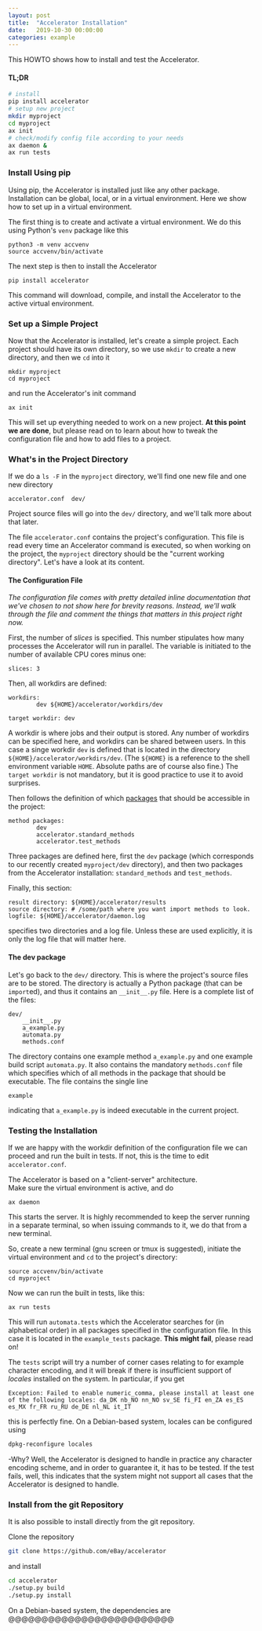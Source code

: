 ```yaml
---
layout: post
title:  "Accelerator Installation"
date:   2019-10-30 00:00:00
categories: example
---
```



This HOWTO shows how to install and test the Accelerator.

#### TL;DR
```sh
# install
pip install accelerator
# setup new project
mkdir myproject
cd myproject
ax init
# check/modify config file according to your needs
ax daemon &
ax run tests
```



### Install Using pip

Using pip, the Accelerator is installed just like any other package.
Installation can be global, local, or in a virtual environment.
Here we show how to set up in a virtual environment.

The first thing is to create and activate a virtual environment.  We
do this using Python's `venv` package like this

```shell
python3 -m venv accvenv
source accvenv/bin/activate
```

The next step is then to install the Accelerator

```shell
pip install accelerator
```

This command will download, compile, and install the Accelerator to
the active virtual environment.



### Set up a Simple Project

Now that the Accelerator is installed, let's create a simple project.
Each project should have its own directory, so we use `mkdir` to
create a new directory, and then we `cd` into it

```shell
mkdir myproject
cd myproject
```
and run the Accelerator's init command
```shell
ax init
```

This will set up everything needed to work on a new project.  **At
this point we are done**, but please read on to learn about how to
tweak the configuration file and how to add files to a project.



### What's in the Project Directory

If we do a `ls -F` in the `myproject` directory, we'll find one new
file and one new directory

```text
accelerator.conf  dev/
```

Project source files will go into the `dev/` directory, and we'll talk
more about that later.

The file `accelerator.conf` contains the project's configuration.
This file is read every time an Accelerator command is executed, so
when working on the project, the `myproject` directory should be the
"current working directory".  Let's have a look at its content.



#### The Configuration File

_The configuration file comes with pretty detailed inline documentation
that we've chosen to not show here for brevity reasons.  Instead,
we'll walk through the file and comment the things that matters in
this project right now._

First, the number of _slices_ is specified.  This number stipulates
how many processes the Accelerator will run in parallel.  The
variable is initiated to the number of available CPU cores minus one:

```text
slices: 3
```

Then, all workdirs are defined:
```text
workdirs:
        dev ${HOME}/accelerator/workdirs/dev
		
target workdir: dev
```

A workdir is where jobs and their output is stored.  Any number of
workdirs can be specified here, and workdirs can be shared between
users.  In this case a singe workdir `dev` is defined that is located
in the directory `${HOME}/accelerator/workdirs/dev`.  (The `${HOME}`
is a reference to the shell environment variable `HOME`.  Absolute
paths are of course also fine.)  The `target workdir` is not
mandatory, but it is good practice to use it to avoid surprises.

Then follows the definition of which [packages](https://docs.python.org/3/tutorial/modules.html#packages)
that should be accessible in the project:

```text
method packages:
        dev
        accelerator.standard_methods
        accelerator.test_methods
```

Three packages are defined here, first the `dev` package (which
corresponds to our recently created `myproject/dev` directory), and
then two packages from the Accelerator installation:
`standard_methods` and `test_methods`.

Finally, this section:
```text
result directory: ${HOME}/accelerator/results
source directory: # /some/path where you want import methods to look.
logfile: ${HOME}/accelerator/daemon.log
```

specifies two directories and a log file.  Unless these are used
explicitly, it is only the log file that will matter here.



#### The dev package

Let's go back to the `dev/` directory.  This is where the project's
source files are to be stored.  The directory is actually a Python
package (that can be `import`ed), and thus it contains an `__init__.py`
file.  Here is a complete list of the files:

```text
dev/
    __init__.py
    a_example.py
    automata.py
    methods.conf
```

The directory contains one example method `a_example.py` and one
example build script `automata.py`.  It also contains the mandatory
`methods.conf` file which specifies which of all methods in the
package that should be executable.  The file contains the single line

```text
example
```

indicating that `a_example.py` is indeed executable in the current
project.



### Testing the Installation

If we are happy with the workdir definition of the configuration file
we can proceed and run the built in tests.  If not, this is the time
to edit `accelerator.conf`.

The Accelerator is based on a "client-server" architecture.  
Make sure the virtual environment is active, and do

```shell
ax daemon
```

This starts the server.  It is highly recommended to keep the server
running in a separate terminal, so when issuing commands to it, we do
that from a new terminal.

So, create a new terminal (gnu screen or tmux is suggested), initiate
the virtual environment and `cd` to the project's directory:
```shell
source accvenv/bin/activate
cd myproject
```

Now we can run the built in tests, like this:

```shell
ax run tests
```

This will run `automata.tests` which the Accelerator searches for (in
alphabetical order) in all packages specified in the configuration
file.  In this case it is located in the `example_tests` package.
**This might fail**, please read on!

The `tests` script will try a number of corner cases relating to for
example character encoding, and it will break if there is insufficient
support of _locales_ installed on the system.  In particular, if you
get

```text
Exception: Failed to enable numeric_comma, please install at least one
of the following locales: da_DK nb_NO nn_NO sv_SE fi_FI en_ZA es_ES
es_MX fr_FR ru_RU de_DE nl_NL it_IT
```

this is perfectly fine.  On a Debian-based system, locales can be
configured using

```sh
dpkg-reconfigure locales
```

-Why?  Well, the Accelerator is designed to handle in practice any
character encoding scheme, and in order to guarantee it, it has to be
tested.  If the test fails, well, this indicates that the system might
not support all cases that the Accelerator is designed to handle.


### Install from the git Repository

It is also possible to install directly from the git repository.

Clone the repository
```sh
git clone https://github.com/eBay/accelerator
```
and install
```sh
cd accelerator
./setup.py build
./setup.py install
```

On a Debian-based system, the dependencies are @@@@@@@@@@@@@@@@@@@@@@@@@
